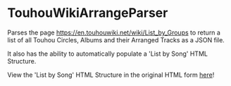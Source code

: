 # TouhouWikiArrangeParser
Parses the page https://en.touhouwiki.net/wiki/List_by_Groups to return a list of all Touhou Circles, Albums and their Arranged Tracks as a JSON file.

It also has the ability to automatically populate a 'List by Song' HTML Structure.

View the 'List by Song' HTML Structure in the original HTML form [here](https://epicfisher.github.io/TouhouWikiArrangeParser/root/)!

